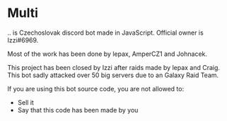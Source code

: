 # Multi
.. is Czechoslovak discord bot made in JavaScript.
Official owner is Izzi#6969. 

Most of the work has been done by lepax, AmperCZ1 and Johnacek.

This project has been closed by Izzi after raids made by lepax and Craig.
This bot sadly attacked over 50 big servers due to an Galaxy Raid Team.

If you are using this bot source code, you are not allowed to:
- Sell it
- Say that this code has been made by you
